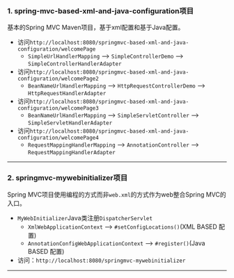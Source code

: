 ### 1. spring-mvc-based-xml-and-java-configuration项目

基本的Spring MVC Maven项目，基于xml配置和基于Java配置。

- 访问`http://localhost:8080/springmvc-based-xml-and-java-configuration/welcomePage`
    - `SimpleUrlHandlerMapping` --> `SimpleControllerDemo` --> `SimpleControllerHandlerAdapter`
- 访问`http://localhost:8080/springmvc-based-xml-and-java-configuration/welcomePage2`
    - `BeanNameUrlHandlerMapping` --> `HttpRequestControllerDemo` --> `HttpRequestHandlerAdapter`
- 访问`http://localhost:8080/springmvc-based-xml-and-java-configuration/welcomePage3`
    - `BeanNameUrlHandlerMapping` --> `SimpleServletController` --> `SimpleServletHandlerAdapter`
- 访问`http://localhost:8080/springmvc-based-xml-and-java-configuration/welcomePage4`
    - `RequestMappingHandlerMapping` --> `AnnotationController` --> `RequestMappingHandlerAdapter`

---

### 2. springmvc-mywebinitializer项目

Spring MVC项目使用编程的方式而非`web.xml`的方式作为web整合Spring MVC的入口。

- `MyWebInitializer`Java类注册`DispatcherServlet`
    - `XmlWebApplicationContext` --> `#setConfigLocations()`(XML BASED 配置)
    - `AnnotationConfigWebApplicationContext` --> `#register()`(Java BASED 配置)
- 访问：`http://localhost:8080/springmvc-mywebinitializer`

---

